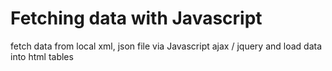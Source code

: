 # Fetching data with Javascript
fetch data from local  xml, json file via Javascript ajax / jquery and load data into html tables
